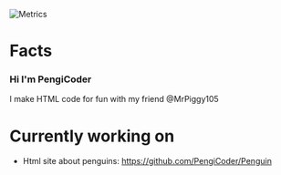 ![Metrics](https://metrics.lecoq.io/PengiCoder?template=classic&isocalendar=1&languages=1&code=1&base=header%2C%20activity%2C%20community%2C%20repositories%2C%20metadata&base.indepth=false&base.hireable=false&base.skip=false&isocalendar=false&isocalendar.duration=half-year&languages=false&languages.limit=8&languages.threshold=0%25&languages.other=false&languages.colors=github&languages.sections=most-used&languages.indepth=false&languages.analysis.timeout=15&languages.analysis.timeout.repositories=7.5&languages.categories=markup%2C%20programming&languages.recent.categories=markup%2C%20programming&languages.recent.load=300&languages.recent.days=14&code=false&code.lines=12&code.load=400&code.days=3&code.visibility=public&config.timezone=Australia%2FSydney)
# Facts
### Hi I'm PengiCoder
I make HTML code for fun with my friend @MrPiggy105
# Currently working on
- Html site about penguins: https://github.com/PengiCoder/Penguin
